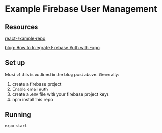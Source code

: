# Example Firebase User Management

## Resources

[react-example-repo](https://github.com/amandeepmittal/react-native-examples.git)

[blog: How to Integrate Firebase Auth with Expo](https://blog.jscrambler.com/how-to-integrate-firebase-authentication-with-an-expo-app/)

## Set up

Most of this is outlined in the blog post above. Generally:

1. create a firebase project 
2. Enable email auth
3. create a .env file with your firebase project keys
4. npm install this repo

## Running

`expo start`
